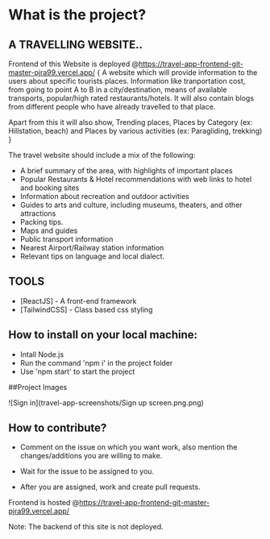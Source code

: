 # What is the project?

## A TRAVELLING WEBSITE.. 

Frontend of this Website is deployed @https://travel-app-frontend-git-master-pjra99.vercel.app/
{ 
A website which will provide information to the users about specific tourists places. Information like tranportation cost, from going to point A to B in a city/destination, means of available transports, popular/high rated restaurants/hotels. It will also contain blogs from different people who have already travelled to that place. 

Apart from this it will also show, Trending places, Places by Category (ex: Hillstation, beach) and Places by various activities (ex: Paragliding, trekking)
}

The travel website should include a mix of the following:

- A brief summary of the area, with highlights of important places
- Popular Restaurants & Hotel recommendations with web links to hotel and   booking sites
- Information about recreation and outdoor activities
- Guides to arts and culture, including museums, theaters, and other     attractions
- Packing tips.
- Maps and guides
- Public transport information
- Nearest Airport/Railway station information
- Relevant tips on language and local dialect.

## TOOLS

- [ReactJS] - A front-end framework
- [TailwindCSS] - Class based css styling

## How to install on your local machine:

- Intall Node.js
- Run the command 'npm i' in the project folder
- Use 'npm start' to start the project

##Project Images

![Sign in](travel-app-screenshots/Sign up screen.png.png)

## How to contribute?

- Comment on the issue on which you want work, also mention the     changes/additions you are willing to make.

- Wait for the issue to be assigned to you.

- After you are assigned, work and create pull requests.

Frontend is hosted @https://travel-app-frontend-git-master-pjra99.vercel.app/

Note: The backend of this site is not deployed.


